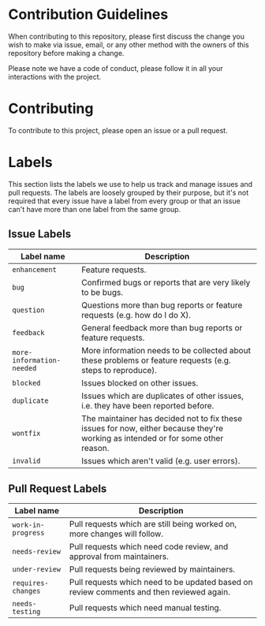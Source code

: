 # Contribution Guidelines

When contributing to this repository, please first discuss the change you wish to make via issue,
email, or any other method with the owners of this repository before making a change. 

Please note we have a code of conduct, please follow it in all your interactions with the project.

# Contributing

To contribute to this project, please open an issue or a pull request.

# Labels

This section lists the labels we use to help us track and manage issues and pull requests. The labels are loosely grouped by their purpose, but it's not required that every issue have a label from every group or that an issue can't have more than one label from the same group.

## Issue Labels

| Label name | Description |
| --- | --- |
| `enhancement` | Feature requests. |
| `bug` | Confirmed bugs or reports that are very likely to be bugs. |
| `question` | Questions more than bug reports or feature requests (e.g. how do I do X). |
| `feedback` | General feedback more than bug reports or feature requests. |
| `more-information-needed` | More information needs to be collected about these problems or feature requests (e.g. steps to reproduce). |
| `blocked` | Issues blocked on other issues. |
| `duplicate` | Issues which are duplicates of other issues, i.e. they have been reported before. |
| `wontfix` | The maintainer has decided not to fix these issues for now, either because they're working as intended or for some other reason. |
| `invalid` | Issues which aren't valid (e.g. user errors). |

## Pull Request Labels

| Label name | Description |
| --- | --- |
| `work-in-progress` | Pull requests which are still being worked on, more changes will follow. |
| `needs-review` | Pull requests which need code review, and approval from maintainers. |
| `under-review` | Pull requests being reviewed by maintainers. |
| `requires-changes` | Pull requests which need to be updated based on review comments and then reviewed again. |
| `needs-testing` | Pull requests which need manual testing. |

